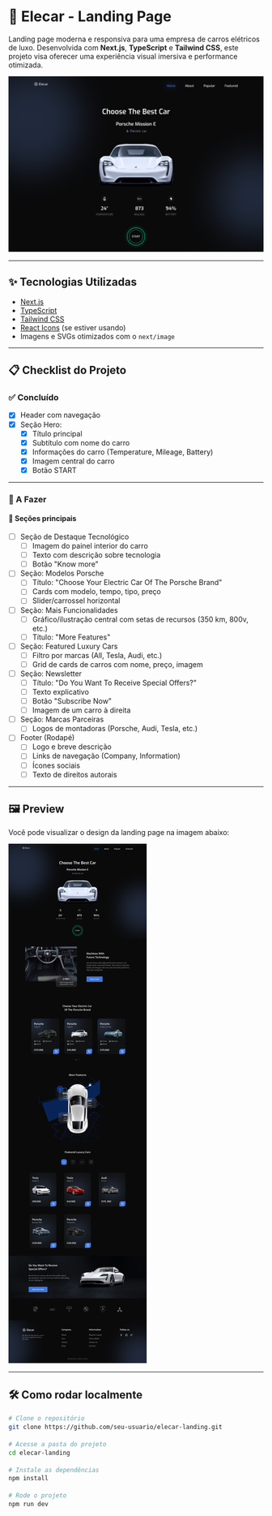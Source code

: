 # 🚗 Elecar - Landing Page

Landing page moderna e responsiva para uma empresa de carros elétricos de luxo. Desenvolvida com **Next.js**, **TypeScript** e **Tailwind CSS**, este projeto visa oferecer uma experiência visual imersiva e performance otimizada.

![Screenshot](./public/preview_readme/hero.png)

---

## ✨ Tecnologias Utilizadas

- [Next.js](https://nextjs.org/)
- [TypeScript](https://www.typescriptlang.org/)
- [Tailwind CSS](https://tailwindcss.com/)
- [React Icons](https://react-icons.github.io/react-icons/) (se estiver usando)
- Imagens e SVGs otimizados com o `next/image`

---

## 📋 Checklist do Projeto

### ✅ Concluído

- [x] Header com navegação
- [x] Seção Hero:
  - [x] Título principal
  - [x] Subtítulo com nome do carro
  - [x] Informações do carro (Temperature, Mileage, Battery)
  - [x] Imagem central do carro
  - [x] Botão START

---

### 🚧 A Fazer

#### 🔧 Seções principais

- [ ] Seção de Destaque Tecnológico
  - [ ] Imagem do painel interior do carro
  - [ ] Texto com descrição sobre tecnologia
  - [ ] Botão "Know more"

- [ ] Seção: Modelos Porsche
  - [ ] Título: "Choose Your Electric Car Of The Porsche Brand"
  - [ ] Cards com modelo, tempo, tipo, preço
  - [ ] Slider/carrossel horizontal

- [ ] Seção: Mais Funcionalidades
  - [ ] Gráfico/ilustração central com setas de recursos (350 km, 800v, etc.)
  - [ ] Título: "More Features"

- [ ] Seção: Featured Luxury Cars
  - [ ] Filtro por marcas (All, Tesla, Audi, etc.)
  - [ ] Grid de cards de carros com nome, preço, imagem

- [ ] Seção: Newsletter
  - [ ] Título: "Do You Want To Receive Special Offers?"
  - [ ] Texto explicativo
  - [ ] Botão "Subscribe Now"
  - [ ] Imagem de um carro à direita

- [ ] Seção: Marcas Parceiras
  - [ ] Logos de montadoras (Porsche, Audi, Tesla, etc.)

- [ ] Footer (Rodapé)
  - [ ] Logo e breve descrição
  - [ ] Links de navegação (Company, Information)
  - [ ] Ícones sociais
  - [ ] Texto de direitos autorais

---

## 🖼 Preview

Você pode visualizar o design da landing page na imagem abaixo:

![Preview da Landing Page](./public/preview_readme/Desktop%20x%201024%20-%20%20Responsive%20car%20website.png)

---

## 🛠️ Como rodar localmente

```bash
# Clone o repositório
git clone https://github.com/seu-usuario/elecar-landing.git

# Acesse a pasta do projeto
cd elecar-landing

# Instale as dependências
npm install

# Rode o projeto
npm run dev